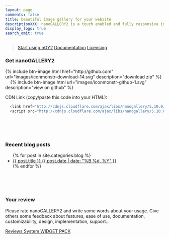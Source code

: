 ```yaml
---
layout: page
comments: false
title: beautiful image gallery for your website
descriptionXXX: nanoGALLERY2 is a touch enabled and fully responsive image gallery with justified, cascading and grid layout.<br>It supports self hosted images and pulling in Flickr, Picasa and Google+ photo albums.
display_logo: true
search_omit: true
---
```


<script>
  $(document).ready(function () {

    jQuery("#nanoGalleryHead").css('visibility','visible').nanoGallery({
      //userID:'34858669@N00',kind:'flickr',
      //blackList:'doors|kampuchea|vietnam|thailand|laos|yunnan',
      
      kind: 'picasa',
      userID:'111186676244625461692',
      blackList:'profil|scrapbook|Forhomepage',
      
      //thumbnailWidth:300, thumbnailHeight:200,
      //thumbnailL1Width:'240C xs100C sm100C', thumbnailL1Height:'160C xs100C sm100C',
      thumbnailL1Width:'240 xs100C sm100C', thumbnailL1Height:'160 xs100C sm100C',
      thumbnailWidth:'auto', thumbnailHeight:'200 xs80 sm150 la250 xl290',
      thumbnailHoverEffect:[{'name':'imageScale150', 'duration':700},{'name':'labelAppear75', 'duration':400},{'name':'descriptionAppear', 'duration':1000}],
      
      //maxWidth:948,
      //thumbnailHoverEffect:'labelSlideUpTop,borderLighter',
      //thumbnailHoverEffect:'borderLighter',
      paginationMaxLinesPerPage:1,
      viewerDisplayLogo:true,
      photoSorting:'random',
      albumSorting:'random',
      imageTransition : 'slide',
      galleryToolbarWidthAligned:false,
      thumbnailLabel:{display:false,align:'center', position:'overImageOnMiddle'},
      thumbnailL1Label:{display:true,align:'center', position:'overImageOnMiddle'},
      touchAnimationL1: true,
      touchAnimation:false,
      i18n:{
        thumbnailImageDescription:'view photo', thumbnailImageDescription_FR:'afficher photo',
        thumbnailAlbumDescription:'open gallery', thumbnailAlbumDescription_FR:'ouvrir galerie'
      },
      viewerToolbar: { standard:'minimizeButton,pageCounter,playPauseButton,linkOriginalButton,label', autoMinimize:5000 },
      galleryFullpageButton:true,
      supportIE8: false,
      paginationDots: true,
      locationHash:true,
      breadcrumbAutoHideTopLevel:true
    });

  });  
</script>


> <nav class="pagination" role="navigation">
> <a markdown="0" class="btn" href="{{ site.url }}/first_steps/">Start using nGY2</a>
> <a markdown="0" class="btn" href="{{ site.url }}/options/">Documentation</a>
> <a markdown="0" class="btnGreen" href="{{ site.url }}/options/">Licensing</a>
> </nav>


### Get nanoGALLERY2

<nav class="pagination" role="navigation">
  {% include btn-image.html href="http://github.com" url="images/iconmonstr-download-14.svg" description="download zip" %}
  &nbsp;&nbsp;&nbsp;
  {% include btn-image.html url="images/iconmonstr-github-1.svg" description="view on github" %}
</nav>

CDN Link (copy/paste this code into your HTML):  
~~~ javascript
  <link href="http://cdnjs.cloudflare.com/ajax/libs/nanogallery/5.10.0/css/nanogallery.min.css" rel="stylesheet">
  <script src="http://cdnjs.cloudflare.com/ajax/libs/nanogallery/5.10.0/jquery.nanogallery.min.js"></script>
~~~

  
<br><br><br> 

### Recent blog posts  
  
<ul class="post-list">
{% for post in site.categories.blog %} 
  <!-- <li><article><a href="{{ site.url }}{{ post.url }}">{{ post.title }} <span class="entry-date"><time datetime="{{ post.date | date_to_xmlschema }}">{{ post.date | date: "%B %d, %Y" }}</time></span>{% if post.excerpt %} <span class="excerpt">{{ post.excerpt }}</span>{% endif %}</a></article></li> -->
  <li><article><a href="{{ site.url }}{{ post.url }}">{{ post.title }} <span class="entry-date"><time datetime="{{ post.date | date_to_xmlschema }}">{{ post.date | date: "%B %d, %Y" }}</time></span></a></article></li>
{% endfor %}
</ul>
  
<br><br><br>

### Your review  
Please rate nanoGALLERY2  and write some words about your usage. Give others some feedback about features, ease of use, documentation, customizability, design, implementation, support...

<div id="wpac-review"></div>
<script type="text/javascript">
wpac_init = window.wpac_init || [];
wpac_init.push({widget: 'Review', id: 223});
(function() {
    if ('WIDGETPACK_LOADED' in window) return;
    WIDGETPACK_LOADED = true;
    var mc = document.createElement('script');
    mc.type = 'text/javascript';
    mc.async = true;
    mc.src = 'https://app.widgetpack.com/widget.js';
    var s = document.getElementsByTagName('script')[0]; s.parentNode.insertBefore(mc, s.nextSibling);
})();
</script>
<a href="https://widgetpack.com" class="wpac-cr">Reviews System WIDGET PACK</a>

